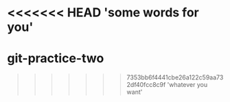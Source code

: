 <<<<<<< HEAD
'some words for you'
=======
# git-practice-two
>>>>>>> 7353bb6f4441cbe26a122c59aa732df40fcc8c9f
'whatever you want'
